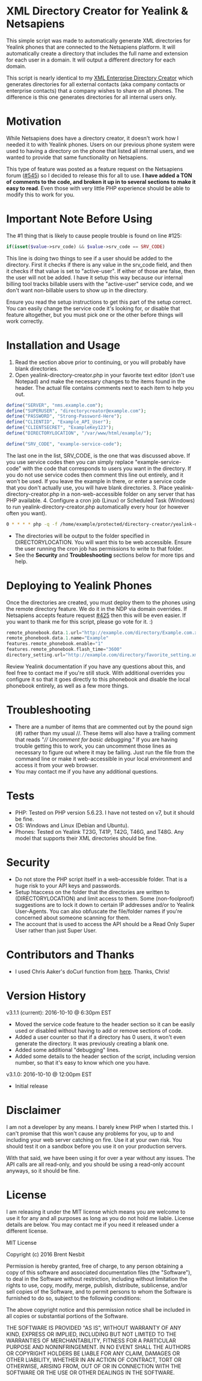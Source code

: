 # XML Directory Creator for Yealink & Netsapiens
This simple script was made to automatically generate XML directories for Yealink phones that are connected to the Netsapiens platform. It will automatically create a directory that includes the full name and extension for each user in a domain. It will output a different directory for each domain.

This script is nearly identical to my [XML Enterprise Directory Creator](https://github.com/nesb0t/yealink-enterprise-directory-creator) which generates directories for all external contacts (aka company contacts or enterprise contacts) that a company wishes to share on all phones. The difference is this one generates directories for all internal users only.

# Motivation
While Netsapiens does have a directory creator, it doesn't work how I needed it to with Yealink phones. Users on our previous phone system were used to having a directory on the phone that listed all internal users, and we wanted to provide that same functionality on Netsapiens.

This type of feature was posted as a feature request on the Netsapiens forum ([#545](https://forum.netsapiens.com/t/link-contacts-in-web-portal-to-show-on-yealink-directory/545/)) so I decided to release this for all to use. **I have added a TON of comments to the code, and broken it up in to several sections to make it easy to read**. Even those with very little PHP experience should be able to modify this to work for you.

# Important Note Before Using
The #1 thing that is likely to cause people trouble is found on line #125:
```php
if(isset($value->srv_code) && $value->srv_code == SRV_CODE)
```
This line is doing two things to see if a user should be added to the directory. First it checks if there is any value in the srv_code field, and then it checks if that value is set to "active-user". If either of those are false, then the user will not be added. I have it setup this way because our internal billing tool tracks billable users with the "active-user" service code, and we don't want non-billable users to show up in the directory. 

Ensure you read the setup instructions to get this part of the setup correct. You can easily change the service code it's looking for, or disable that feature altogether, but you must pick one or the other before things will work correctly. 

# Installation and Usage
1. Read the section above prior to continuing, or you will probably have blank directories.
2. Open yealink-directory-creator.php in your favorite text editor (don't use Notepad) and make the necessary changes to the items found in the header. The actual file contains comments next to each item to help you out.
```php
define("SERVER", "nms.example.com");
define("SUPERUSER", "directorycreator@example.com");
define("PASSWORD", "Strong-Password-Here");
define("CLIENTID", "Example_API_User");
define("CLIENTSECRET", "ExampleKey123");
define("DIRECTORYLOCATION", "/var/www/html/example/");

define("SRV_CODE", "example-service-code");
```
  The last one in the list, SRV_CODE, is the one that was discussed above. If you use service codes then you can simply replace "example-service-code" with the code that corresponds to users you want in the directory. If you do not use service codes then comment this line out entirely, and it won't be used. If you leave the example in there, or enter a service code that you don't actually use, you will have blank directories. 
3. Place yealink-directory-creator.php in a non-web-accessible folder on any server that has PHP available.
4. Configure a cron job (Linux) or Scheduled Task (Windows) to run yealink-directory-creator.php automatically every hour (or however often you want).
```sh
0 * * * * php -q -f /home/example/protected/directory-creator/yealink-directory-creator.php > /dev/null 2>&1
```
- The directories will be output to the folder specified in DIRECTORYLOCATION. You will want this to be web accessible. Ensure the user running the cron job has permissions to write to that folder. 
- See the **Security** and **Troubleshooting** sections below for more tips and help.

# Deploying to Yealink Phones
Once the directories are created, you must deploy them to the phones using the remote directory feature. We do it in the NDP via domain overrides. If Netsapiens accepts feature request [#425](https://forum.netsapiens.com/t/ndp-adding-tokens-variables-to-overrides/425) then this will be even easier. If you want to thank me for this script, please go vote for it. :)

```php
remote_phonebook.data.1.url="http://example.com/directory/Example.com.xml"
remote_phonebook.data.1.name="Example"
features.remote_phonebook.enable="1"
features.remote_phonebook.flash_time="3600"
directory_setting.url="http://example.com/directory/favorite_setting.xml"
```

Review Yealink documentation if you have any questions about this, and feel free to contact me if you're still stuck. With additional overrides you configure it so that it goes directly to this phonebook and disable the local phonebook entirely, as well as a few more things.

# Troubleshooting
- There are a number of items that are commented out by the pound sign (#) rather than my usual //. These items will also have a trailing comment that reads "*// Uncomment for basic debugging*." If you are having trouble getting this to work, you can uncomment those lines as necessary to figure out where it may be failing. Just run the file from the command line or make it web-accessible in your local environment and access it from your web browser.
- You may contact me if you have any additional questions.

# Tests
- PHP: Tested on PHP version 5.6.23. I have not tested on v7, but it should be fine.
- OS: Windows and Linux (Debian and Ubuntu).
- Phones: Tested on Yealink T23G, T41P, T42G, T46G, and T48G. Any model that supports their XML directories should be fine.

# Security
- Do not store the PHP script itself in a web-accessible folder. That is a huge risk to your API keys and passwords.
- Setup htaccess on the folder that the directories are written to (DIRECTORYLOCATION) and limit access to them. Some (non-foolproof) suggestions are to lock it down to certain IP addresses and/or to Yealink User-Agents. You can also obfuscate the file/folder names if you're concerned about someone scanning for them.
- The account that is used to access the API should be a Read Only Super User rather than just Super User.

# Contributors and Thanks
- I used Chris Aaker's doCurl function from [here](https://github.com/aaker/domain-selfsignup). Thanks, Chris!

# Version History
v3.1.1 (current): 2016-10-10 @ 6:30pm EST
- Moved the service code feature to the header section so it can be easily used or disabled without having to add or remove sections of code.
- Added a user counter so that if a directory has 0 users, it won't even generate the directory. It was previously creating a blank one.
- Added some additional "debugging" lines.
- Added some details to the header section of the script, including version number, so that it's easy to know which one you have. 

v3.1.0: 2016-10-10 @ 12:00pm EST
- Initial release

# Disclaimer
I am not a developer by any means. I barely knew PHP when I started this. I can't promise that this won't cause any problems for you, up to and including your web server catching on fire. Use it at your own risk. You should test it on a sandbox before you use it on your production servers.

With that said, we have been using it for over a year without any issues. The API calls are all read-only, and you should be using a read-only account anyways, so it should be fine.

# License

I am releasing it under the MIT license which means you are welcome to use it for any and all purposes as long as you do not hold me liable. License details are below. You may contact me if you need it released under a different license.

MIT License

Copyright (c) 2016 Brent Nesbit

Permission is hereby granted, free of charge, to any person obtaining a copy
of this software and associated documentation files (the "Software"), to deal
in the Software without restriction, including without limitation the rights
to use, copy, modify, merge, publish, distribute, sublicense, and/or sell
copies of the Software, and to permit persons to whom the Software is
furnished to do so, subject to the following conditions:

The above copyright notice and this permission notice shall be included in all
copies or substantial portions of the Software.

THE SOFTWARE IS PROVIDED "AS IS", WITHOUT WARRANTY OF ANY KIND, EXPRESS OR
IMPLIED, INCLUDING BUT NOT LIMITED TO THE WARRANTIES OF MERCHANTABILITY,
FITNESS FOR A PARTICULAR PURPOSE AND NONINFRINGEMENT. IN NO EVENT SHALL THE
AUTHORS OR COPYRIGHT HOLDERS BE LIABLE FOR ANY CLAIM, DAMAGES OR OTHER
LIABILITY, WHETHER IN AN ACTION OF CONTRACT, TORT OR OTHERWISE, ARISING FROM,
OUT OF OR IN CONNECTION WITH THE SOFTWARE OR THE USE OR OTHER DEALINGS IN THE
SOFTWARE.